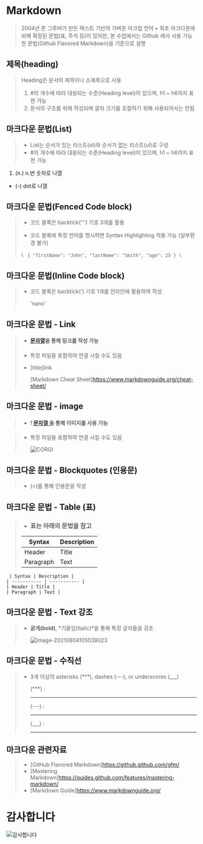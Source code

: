 # Markdown

> 2004년 존 그루버가 만든 텍스트 기반의 가벼운 마크업 언어
> • 최초 마크다운에 비해 확장된 문법(표, 주석 등)이 있지만, 본 수업에서는 Github
> 에서 사용 가능한 문법(Github Flavored Markdown)을 기준으로 설명



## 제목(heading)

> Heading은 문서의 제목이나 소제목으로 사용
>
>1. #의 개수에 따라 대응되는 수준(Heading level)이 있으며, h1 ~ h6까지 표현 가능
>2. 문서의 구조를 위해 작성되며 글자 크기를 조절하기 위해 사용되어서는 안됨



## 마크다운 문법(List)

> - List는 순서가 있는 리스트(ol)와 순서가 없는 리스트(ul)로 구성
> -  #의 개수에 따라 대응되는 수준(Heading level)이 있으며, h1 ~ h6까지 표현
>   가능

1. (n.) n.번 숫자로 나열
- (-)  dot로 나열



## 마크다운 문법(Fenced Code block)

>- 코드 블록은 backtick(''') 기호 3개를 활용
>
>- 코드 블록에 특정 언어를 명시하면 Syntax Highlighting 적용 가능 (일부환경 불가)
>
>  \ ```
>  {
>   "firstName": "John",
>   "lastName": "Smith",
>   "age": 25
>  }
>  \```



## 마크다운 문법(Inline Code block)

> - 코드 블록은 backtick(') 기호 1개를 인라인에 활용하여 작성
>
>    'nano' 
>   



## 마크다운 문법 - Link

> - #### [문자열](url)을 통해 링크를 작성 가능
>
>  - 특정 파일들 포함하여 연결 시킬 수도 있음
>
>  - [title]link
>
>    [Markdown Cheat Sheet]https://www.markdownguide.org/cheat-sheet/



## 마크다운 문법 - image

> - ####  ! [ 문자열 ]( url )을 통해 이미지를 사용 가능

>    - 특정 파일들 포함하여 연결 시킬 수도 있음
>
>      ![CORGI]( https://blog.kakaocdn.net/dn/cz3Gp2/btqDljU9BEy/LKkWZO4mVdeJ08Lyf2uhqK/img.png)    



## 마크다운 문법 - Blockquotes (인용문)

> - (>)를 통해 인용문을  작성



## 마크다운 문법 - Table (표)

>- ### 표는 아래의 문법을 참고
>
>|Syntax | Description |
>| ----------- | ----------- |
>| Header | Title |
>| Paragraph | Text | 

	 | Syntax | Description |
	| ----------- | ----------- |
	| Header | Title |
	| Paragraph | Text |



## 마크다운 문법 - Text 강조

> - **굵게(bold)**, *기울임(Italic)*을 통해 특정 글자들을 강조
>
>   ![image-20210804105039023](image-20210804105039023.png)



## 마크다운 문법 - 수직선

> - 3개 이상의 asterisks (***), dashes (---), or underscores (___)
>
>   (***)  :
>
>   ***
>
>   (---) : 
>
>   ---
>
>   (___) :
>
>   ____
>



## 마크다운 관련자료

> - [GitHub Flavored Markdown]https://github.github.com/gfm/
> -  [Mastering Markdown]https://guides.github.com/features/mastering-markdown/
> -  [Markdown Guide]https://www.markdownguide.org/



# 감사합니다

![감사합니다](https://blog.kakaocdn.net/dn/ddHu8t/btqID56ewv9/8vqOUhKiyqvkf8NKQRvc3k/img.jpg)

 
